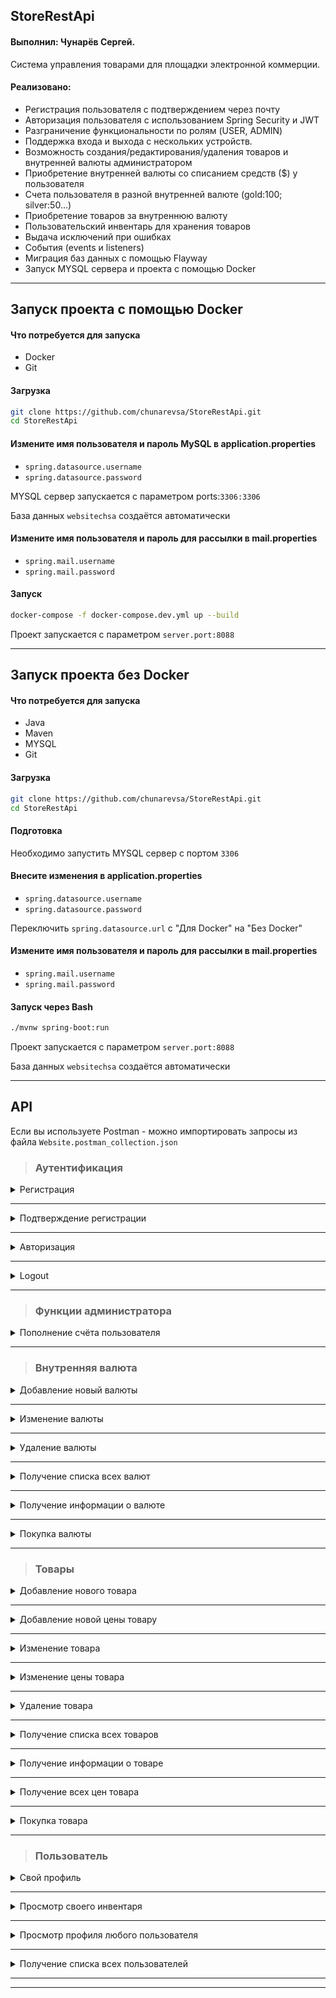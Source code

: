 ## StoreRestApi ##
#### Выполнил: Чунарёв Сергей. ####

Система управления товарами для площадки электронной коммерции.

####	Реализовано: ####

- Регистрация пользователя с подтверждением через почту
- Авторизация пользователя с использованием Spring Security и JWT
- Разграничение функциональности по ролям (USER, ADMIN)
- Поддержка входа и выхода с нескольких устройств.
- Возможность создания/редактирования/удаления товаров и внутренней валюты администратором
- Приобретение внутренней валюты со списанием средств ($) у пользователя
- Счета пользователя в разной внутренней валюте (gold:100; silver:50...)
- Приобретение товаров за внутреннюю валюту
- Пользовательский инвентарь для хранения товаров
- Выдача исключений при ошибках
- События (events и listeners)
- Миграция баз данных с помощью Flayway
- Запуск MYSQL сервера и проекта с помощью Docker

---

## Запуск проекта с помощью Docker ##

<h4> Что потребуется для запуска </h4>

* Docker
* Git

<h4> Загрузка  </h4>

```bash
git clone https://github.com/chunarevsa/StoreRestApi.git
cd StoreRestApi

```

<h4> Измените имя пользователя и пароль MySQL в application.properties </h4>

* `spring.datasource.username`
* `spring.datasource.password`

MYSQL сервер запускается с параметром ports:`3306:3306` 

База данных `websitechsa` создаётся автоматически

<h4> Измените имя пользователя и пароль для рассылки в mail.properties </h4>

* `spring.mail.username`
* `spring.mail.password` 

<h4> Запуск </h4>

```bash
docker-compose -f docker-compose.dev.yml up --build

```

Проект запускается с параметром `server.port:8088`

---

## Запуск проекта без Docker ##

<h4> Что потребуется для запуска </h4>

* Java
* Maven
* MYSQL
* Git

<h4> Загрузка  </h4>

```bash
git clone https://github.com/chunarevsa/StoreRestApi.git
cd StoreRestApi

```

<h4> Подготовка </h4>

Необходимо запустить MYSQL сервер с портом `3306` 

<h4> Внесите изменения в application.properties </h4>

* `spring.datasource.username`
* `spring.datasource.password`

Переключить `spring.datasource.url` с "Для Docker" на "Без Docker"

<h4> Измените имя пользователя и пароль для рассылки в mail.properties </h4>

* `spring.mail.username`
* `spring.mail.password` 

<h4> Запуск через Bash </h4>

```bash
./mvnw spring-boot:run

```

Проект запускается с параметром `server.port:8088`

База данных `websitechsa` создаётся автоматически

---

## API ##

Если вы используете Postman - можно импортировать запросы из файла 
`Website.postman_collection.json`

> <h3> Аутентификация </h3>

<details>
<summary> Регистрация </summary>

```
curl --location --request POST 'localhost:8088//auth/register' \
--header 'Content-Type: application/json' \
--data-raw '{
    "email": "admin@gmail.com",
    "password": "test1",
    "registerAsAdmin": true
}'
```

* `registerAsAdmin` - будет ли являться пользователь администратором
* `email` и `username` должны быть уникальными

</details>

---

<details>
<summary> Подтверждение регистрации </summary>

```
curl --location --request GET 'localhost:8088/auth/registrationConfirmation?token=bcbf8764-dbf2-4676-9ebd-2c74436293b9' \
```

* Выдаётся исключение, если `token` некорректный

</details>

---

<details>
<summary> Авторизация </summary>

```
curl --location --request POST 'localhost:8088/auth/login' \
--header 'Content-Type: application/json' \
--data-raw '{
    "email": "admin@gmail.com",
    "password": "test1",
    "deviceInfo": {
        "deviceId": "D1",
        "deviceType": "DEVICE_TYPE_ANDROID",
        "notificationToken": "N1"
    }
}'
```

* Авторизация осуществляется через `email` и `password`
* Необходимо указать информацию об устройстве 
* Поддерживается авторизация с нескольких устройств

</details>

---

<details>
<summary> Logout </summary>

```
curl --location --request POST 'localhost:8088/user/logout' \
--header 'Authorization: Bearer eyJhbGciOiJIUzUxMiJ9.eyJzdWIiOiIxIiwiaWF0IjoxNjM5Mjk2NTEwLCJleHAiOjE2NDE4ODg1MTAsImF1dGhvcml0aWVzIjoiUk9MRV9VU0VSLFJPTEVfQURNSU4ifQ.v-EYaLqelzIn0emvlRPTzg7LIA4-y-Q0zsa9NREAJvTmh38gugeN0WIdbAQMKI10ql87fs9A4EncNeH3WydLdA' \
--header 'Content-Type: application/json' \
--data-raw '{
    "deviceInfo": {
        "deviceId": "D1",
        "deviceType": "DEVICE_TYPE_ANDROID",
        "notificationToken": "N1"
    }
}'
```

* Logout c конкретного устройства

</details>

---

> <h3> Функции администратора </h3>

<details>
<summary> Пополнение счёта пользователя </summary>

```
curl --location --request POST 'localhost:8088/admin/addmoney?amount=1000&username=admin' \
--header 'Authorization: Bearer eyJhbGciOiJIUzUxMiJ9.eyJzdWIiOiIxIiwiaWF0IjoxNjM5Mjk2NTEwLCJleHAiOjE2NDE4ODg1MTAsImF1dGhvcml0aWVzIjoiUk9MRV9VU0VSLFJPTEVfQURNSU4ifQ.v-EYaLqelzIn0emvlRPTzg7LIA4-y-Q0zsa9NREAJvTmh38gugeN0WIdbAQMKI10ql87fs9A4EncNeH3WydLdA' 

```

* Добавляет пользователю средства `$`, на которые он может приобретать внутреннюю валюту, чтобы покупать товар 
* Выдаётся исключение, если такого пользователя не существут 

</details>

---


> <h3> Внутренняя валюта  </h3>

<details>
<summary> Добавление новый валюты </summary>

```
curl --location --request POST 'localhost:8088/currency/add' \
--header 'Authorization: Bearer eyJhbGciOiJIUzUxMiJ9.eyJzdWIiOiIxIiwiaWF0IjoxNjM5Mjk2NTEwLCJleHAiOjE2NDE4ODg1MTAsImF1dGhvcml0aWVzIjoiUk9MRV9VU0VSLFJPTEVfQURNSU4ifQ.v-EYaLqelzIn0emvlRPTzg7LIA4-y-Q0zsa9NREAJvTmh38gugeN0WIdbAQMKI10ql87fs9A4EncNeH3WydLdA' \
--header 'Content-Type: application/json' \
--data-raw '{
    "title": "gold",
    "cost": "10",
    "active": "true"
}'
```

* Доступно только `ADMIN`
* Название `title` валюты должно быть уникальным
* Выдаётся исключение, если данные введены некорректно

</details>

---

<details>
<summary> Изменение валюты </summary>

```
curl --location --request POST 'localhost:8088/currency/gold/edit' \
--header 'Authorization: Bearer eyJhbGciOiJIUzUxMiJ9.eyJzdWIiOiIxIiwiaWF0IjoxNjM5Mjk2NTEwLCJleHAiOjE2NDE4ODg1MTAsImF1dGhvcml0aWVzIjoiUk9MRV9VU0VSLFJPTEVfQURNSU4ifQ.v-EYaLqelzIn0emvlRPTzg7LIA4-y-Q0zsa9NREAJvTmh38gugeN0WIdbAQMKI10ql87fs9A4EncNeH3WydLdA' \
--header 'Content-Type: application/json' \
--data-raw '{
    "title": "gold",
    "cost": "12",
    "active": "true"
}'
```

* Доступно только `ADMIN`
* Выдаётся исключение, если такой валюты нет 
* Выдаётся исключение, если данные введены некорректно

</details>

---

<details>
<summary> Удаление валюты </summary>

```
curl --location --request POST 'localhost:8088/currency/gold/delete' \
--header 'Authorization: Bearer eyJhbGciOiJIUzUxMiJ9.eyJzdWIiOiIxIiwiaWF0IjoxNjM5Mjk2NTEwLCJleHAiOjE2NDE4ODg1MTAsImF1dGhvcml0aWVzIjoiUk9MRV9VU0VSLFJPTEVfQURNSU4ifQ.v-EYaLqelzIn0emvlRPTzg7LIA4-y-Q0zsa9NREAJvTmh38gugeN0WIdbAQMKI10ql87fs9A4EncNeH3WydLdA'

```

* Доступно только `ADMIN`
* Выдаётся исключение, если такой валюты нет

</details>

---

<details>
<summary> Получение списка всех валют </summary>

```
curl --location --request GET 'localhost:8088/currency/all' \
--header 'Authorization: Bearer eyJhbGciOiJIUzUxMiJ9.eyJzdWIiOiIxIiwiaWF0IjoxNjM5Mjk2NTEwLCJleHAiOjE2NDE4ODg1MTAsImF1dGhvcml0aWVzIjoiUk9MRV9VU0VSLFJPTEVfQURNSU4ifQ.v-EYaLqelzIn0emvlRPTzg7LIA4-y-Q0zsa9NREAJvTmh38gugeN0WIdbAQMKI10ql87fs9A4EncNeH3WydLdA'

```

* Разное предоставление информации в зависимости от роли (ADMIN, USER)
* `USER` - Получение списка активных валют. Выдаётся исключение, если таких нет
* `ADMIN` - Получение списка всех валют. Выдаётся исключение, если валюты отсутствуют

</details>

---

<details>
<summary> Получение информации о валюте </summary>

```
curl --location --request GET 'localhost:8088/currency/gold' \
--header 'Authorization: Bearer eyJhbGciOiJIUzUxMiJ9.eyJzdWIiOiIxIiwiaWF0IjoxNjM5Mjk2NTEwLCJleHAiOjE2NDE4ODg1MTAsImF1dGhvcml0aWVzIjoiUk9MRV9VU0VSLFJPTEVfQURNSU4ifQ.v-EYaLqelzIn0emvlRPTzg7LIA4-y-Q0zsa9NREAJvTmh38gugeN0WIdbAQMKI10ql87fs9A4EncNeH3WydLdA'

```

* Разное предоставление информации в зависимости от роли (ADMIN, USER)
* `USER`- Получение краткой информации о валюте. Выдаётся исключение, если она не активна или отсутствует
* `ADMIN`- Получение расширенной информации о валюте. Выдаётся исключение, если такая валюта отсутствует

</details>

---

<details>
<summary> Покупка валюты </summary>

```
curl --location --request POST 'localhost:8088/currency/buy?title=gold&amount=100' \
--header 'Authorization: Bearer eyJhbGciOiJIUzUxMiJ9.eyJzdWIiOiIxIiwiaWF0IjoxNjM5Mjk2NTEwLCJleHAiOjE2NDE4ODg1MTAsImF1dGhvcml0aWVzIjoiUk9MRV9VU0VSLFJPTEVfQURNSU4ifQ.v-EYaLqelzIn0emvlRPTzg7LIA4-y-Q0zsa9NREAJvTmh38gugeN0WIdbAQMKI10ql87fs9A4EncNeH3WydLdA'

```

* Выдаётся исключение, если валюта неактивна или отсутствует
* Выдаётся исключение, если у пользователя недостаточно средств `$` для покупки указанного количества валюты `amount`
* Валюта добавлется пользователю в `account`. Если такой валюты у пользователя ещё не было - создаётся новый счёт для валюты

</details>

---

> <h3> Товары  </h3>

<details>
<summary> Добавление нового товара </summary>

```
curl --location --request POST 'localhost:8088/item/add' \
--header 'Authorization: Bearer eyJhbGciOiJIUzUxMiJ9.eyJzdWIiOiIxIiwiaWF0IjoxNjM5Mjk2NTEwLCJleHAiOjE2NDE4ODg1MTAsImF1dGhvcml0aWVzIjoiUk9MRV9VU0VSLFJPTEVfQURNSU4ifQ.v-EYaLqelzIn0emvlRPTzg7LIA4-y-Q0zsa9NREAJvTmh38gugeN0WIdbAQMKI10ql87fs9A4EncNeH3WydLdA' \
--header 'Content-Type: application/json' \
--data-raw '{
    "name": "Ломик Гордона Фримена",
    "type": "Weapon",
    "description": "Cool weapon ",
    "active": "true",
        "prices": [
            {
                "cost": "5",
                "currency": "gold",
                "active": "true"
            },
            {
                "cost": "50",
                "currency": "silver",
                "active": "true"
            }
                    ]
}'
```

* Доступно только `ADMIN`
* Товар создаётся, как минимум, с одной ценой во внутренней валюте
* У товара может быть только одна цена в одной валюте 
* Выдаётся исключение, если цена указана в отсутствующей валюте 
* Выдаётся исключение, если цены и товары введены некорректно 

</details>

---


<details>
<summary> Добавление новой цены товару </summary>

```
curl --location --request POST 'localhost:8088/item/1/prices/add' \
--header 'Authorization: Bearer eyJhbGciOiJIUzUxMiJ9.eyJzdWIiOiIxIiwiaWF0IjoxNjM5Mjk2NTEwLCJleHAiOjE2NDE4ODg1MTAsImF1dGhvcml0aWVzIjoiUk9MRV9VU0VSLFJPTEVfQURNSU4ifQ.v-EYaLqelzIn0emvlRPTzg7LIA4-y-Q0zsa9NREAJvTmh38gugeN0WIdbAQMKI10ql87fs9A4EncNeH3WydLdA' \
--header 'Content-Type: application/json' \
--data-raw '{
    "cost": "10",
    "currency": "silver",
    "active": "true"
}'
```

* Доступно только `ADMIN`
* Выдаётся исключение, если цена указана в отсутствующей валюте 
* Выдаётся исключение, если цены введены некорректно 
* Выдаётся исключение, если у товара уже есть цена в такой валюте 

</details>

---

<details>
<summary> Изменение товара </summary>

```
curl --location --request POST 'localhost:8088/item/1/edit' \
--header 'Authorization: Bearer eyJhbGciOiJIUzUxMiJ9.eyJzdWIiOiIxIiwiaWF0IjoxNjM5Mjk2NTEwLCJleHAiOjE2NDE4ODg1MTAsImF1dGhvcml0aWVzIjoiUk9MRV9VU0VSLFJPTEVfQURNSU4ifQ.v-EYaLqelzIn0emvlRPTzg7LIA4-y-Q0zsa9NREAJvTmh38gugeN0WIdbAQMKI10ql87fs9A4EncNeH3WydLdA' \
--header 'Content-Type: application/json' \
--data-raw '{
    "name": "Легендарный плащ",
    "type": "skin",
    "description": "обычный плащ",
    "active": "true"
}'
```

* Доступно только `ADMIN`
* Выдаётся исключение, если данные о товаре введены некорректно 

</details>

---

<details>
<summary> Изменение цены товара </summary>

```
curl --location --request POST 'localhost:8088/item/price/1/edit' \
--header 'Authorization: Bearer eyJhbGciOiJIUzUxMiJ9.eyJzdWIiOiIxIiwiaWF0IjoxNjM5Mjk2NTEwLCJleHAiOjE2NDE4ODg1MTAsImF1dGhvcml0aWVzIjoiUk9MRV9VU0VSLFJPTEVfQURNSU4ifQ.v-EYaLqelzIn0emvlRPTzg7LIA4-y-Q0zsa9NREAJvTmh38gugeN0WIdbAQMKI10ql87fs9A4EncNeH3WydLdA' \
--header 'Content-Type: application/json' \
--data-raw '{
    "cost": "10",
    "currency": "silver",
    "active": "true"
}'
```

* Доступно только `ADMIN`
* Выдаётся исключение, если цена указана в отсутствующей валюте 
* Выдаётся исключение, если данные о цене введены некорректно 
* Выдаётся исключение, если у товара уже есть цена в такой валюте

</details>

---

<details>
<summary> Удаление товара </summary>

```
curl --location --request POST 'localhost:8088/item/1/delete' \
--header 'Authorization: Bearer eyJhbGciOiJIUzUxMiJ9.eyJzdWIiOiIxIiwiaWF0IjoxNjM5Mjk2NTEwLCJleHAiOjE2NDE4ODg1MTAsImF1dGhvcml0aWVzIjoiUk9MRV9VU0VSLFJPTEVfQURNSU4ifQ.v-EYaLqelzIn0emvlRPTzg7LIA4-y-Q0zsa9NREAJvTmh38gugeN0WIdbAQMKI10ql87fs9A4EncNeH3WydLdA'

```

* Доступно только `ADMIN`
* Выдаётся исключение, если такой товар отсутствует

</details>

---

<details>
<summary> Получение списка всех товаров </summary>

```
curl --location --request GET 'localhost:8088/item/all' \
--header 'Authorization: Bearer eyJhbGciOiJIUzUxMiJ9.eyJzdWIiOiIxIiwiaWF0IjoxNjM5Mjk2NTEwLCJleHAiOjE2NDE4ODg1MTAsImF1dGhvcml0aWVzIjoiUk9MRV9VU0VSLFJPTEVfQURNSU4ifQ.v-EYaLqelzIn0emvlRPTzg7LIA4-y-Q0zsa9NREAJvTmh38gugeN0WIdbAQMKI10ql87fs9A4EncNeH3WydLdA'

```

* Разное предоставление информации в зависимости от роли (ADMIN, USER)
* `USER` - Получение списка активных товаров. Выдаётся исключение, если таких нет
* `ADMIN` - Получение списка всех товаров. Выдаётся исключение, если товары отсутствуют

</details>

---

<details>
<summary> Получение информации о товаре </summary>

```
curl --location --request GET 'localhost:8088/item/1' \
--header 'Authorization: Bearer eyJhbGciOiJIUzUxMiJ9.eyJzdWIiOiIxIiwiaWF0IjoxNjM5Mjk2NTEwLCJleHAiOjE2NDE4ODg1MTAsImF1dGhvcml0aWVzIjoiUk9MRV9VU0VSLFJPTEVfQURNSU4ifQ.v-EYaLqelzIn0emvlRPTzg7LIA4-y-Q0zsa9NREAJvTmh38gugeN0WIdbAQMKI10ql87fs9A4EncNeH3WydLdA'

```

* Разное предоставление информации в зависимости от роли (ADMIN, USER)
* `USER`- Получение краткой информации о товаре. Выдаётся исключение, если он неактивен или отсутствует
* `ADMIN`- Получение расширенной информации о товаре. Выдаётся исключение, если такой товар отсутствуют

</details>

---

<details>
<summary> Получение всех цен товара </summary>

```
curl --location --request GET 'localhost:8088/item/1/prices' \
--header 'Authorization: Bearer eyJhbGciOiJIUzUxMiJ9.eyJzdWIiOiIxIiwiaWF0IjoxNjM5Mjk2NTEwLCJleHAiOjE2NDE4ODg1MTAsImF1dGhvcml0aWVzIjoiUk9MRV9VU0VSLFJPTEVfQURNSU4ifQ.v-EYaLqelzIn0emvlRPTzg7LIA4-y-Q0zsa9NREAJvTmh38gugeN0WIdbAQMKI10ql87fs9A4EncNeH3WydLdA'

```

* Выдаётся исключение, если такой товар отсутствует
* Разное предоставление информации в зависимости от роли (ADMIN, USER)
* `USER`- Получение списка цен с краткой информацией. Выдаётся исключение, если они не активны
* `ADMIN`- Получение списка цен с расширенной информацией.

</details>

---

<details>
<summary> Покупка товара </summary>

```
curl --location --request POST 'localhost:8088/item/1/buy?currencytitle=gold&amountitem=2' \
--header 'Authorization: Bearer eyJhbGciOiJIUzUxMiJ9.eyJzdWIiOiIxIiwiaWF0IjoxNjM5Mjk2NTEwLCJleHAiOjE2NDE4ODg1MTAsImF1dGhvcml0aWVzIjoiUk9MRV9VU0VSLFJPTEVfQURNSU4ifQ.v-EYaLqelzIn0emvlRPTzg7LIA4-y-Q0zsa9NREAJvTmh38gugeN0WIdbAQMKI10ql87fs9A4EncNeH3WydLdA'

```

* Выдаётся исключение, если товар неактивен или отсутствует
* Выдаётся исключение, если цена товара в такой валюте неактивна или отсутствует
* Выдаётся исключение, если у пользователя недостаточно валюты `gold` для покупки указанного количества товаров `amountitem`
* Валюта `gold` списывается со `account` 
* Товар добавляется пользователю в инвентарь `inventory`. Если такого товара у пользователя ещё не было - создаётся новая ячейка `inventoryUnit` 

</details>

---

> <h3> Пользователь </h3>

<details>
<summary> Свой профиль </summary>

```
curl --location --request GET 'localhost:8088/user/profile' \
--header 'Authorization: Bearer eyJhbGciOiJIUzUxMiJ9.eyJzdWIiOiIxIiwiaWF0IjoxNjM5Mjk2NTEwLCJleHAiOjE2NDE4ODg1MTAsImF1dGhvcml0aWVzIjoiUk9MRV9VU0VSLFJPTEVfQURNSU4ifQ.v-EYaLqelzIn0emvlRPTzg7LIA4-y-Q0zsa9NREAJvTmh38gugeN0WIdbAQMKI10ql87fs9A4EncNeH3WydLdA'
```

* Получение информации о своём профиле, балансе `$` и счетах `accounts`

</details>

---

<details>
<summary> Просмотр своего инвентаря  </summary>

```
curl --location --request GET 'localhost:8088/user/profile/inventory' \
--header 'Authorization: Bearer eyJhbGciOiJIUzUxMiJ9.eyJzdWIiOiIxIiwiaWF0IjoxNjM5Mjk2NTEwLCJleHAiOjE2NDE4ODg1MTAsImF1dGhvcml0aWVzIjoiUk9MRV9VU0VSLFJPTEVfQURNSU4ifQ.v-EYaLqelzIn0emvlRPTzg7LIA4-y-Q0zsa9NREAJvTmh38gugeN0WIdbAQMKI10ql87fs9A4EncNeH3WydLdA'

```

* Получение информации о своём инвентаре `inventory`

</details>

---

<details>
<summary> Просмотр профиля любого пользователя  </summary>

```
curl --location --request GET 'localhost:8088/user/admin' \
--header 'Authorization: Bearer eyJhbGciOiJIUzUxMiJ9.eyJzdWIiOiIxIiwiaWF0IjoxNjM5Mjk2NTEwLCJleHAiOjE2NDE4ODg1MTAsImF1dGhvcml0aWVzIjoiUk9MRV9VU0VSLFJPTEVfQURNSU4ifQ.v-EYaLqelzIn0emvlRPTzg7LIA4-y-Q0zsa9NREAJvTmh38gugeN0WIdbAQMKI10ql87fs9A4EncNeH3WydLdA'

```

* Выдаётся исключение, если такой пользователь отсутствует
* Получение краткой информации о другом пользователе

</details>

---

<details>
<summary> Получение списка всех пользователей  </summary>

```
curl --location --request GET 'localhost:8088/user/admin' \
--header 'Authorization: Bearer eyJhbGciOiJIUzUxMiJ9.eyJzdWIiOiIxIiwiaWF0IjoxNjM5Mjk2NTEwLCJleHAiOjE2NDE4ODg1MTAsImF1dGhvcml0aWVzIjoiUk9MRV9VU0VSLFJPTEVfQURNSU4ifQ.v-EYaLqelzIn0emvlRPTzg7LIA4-y-Q0zsa9NREAJvTmh38gugeN0WIdbAQMKI10ql87fs9A4EncNeH3WydLdA'

```

* Доступно только `ADMIN`
* Получение списка с краткой информацией о всех пользователях

</details>

---

---
